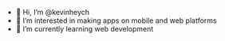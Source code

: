 - 👋 Hi, I’m @kevinheych
- 👀 I’m interested in making apps on mobile and web platforms
- 🌱 I’m currently learning web development
 

<!---
kevinheych/kevinheych is a ✨ special ✨ repository because its `README.md` (this file) appears on your GitHub profile.
You can click the Preview link to take a look at your changes.
--->
